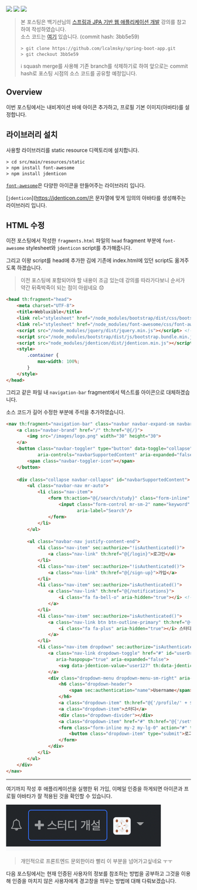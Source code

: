 ![](https://img.shields.io/badge/spring--boot-2.5.4-red) ![](https://img.shields.io/badge/gradle-7.1.1-brightgreen) ![](https://img.shields.io/badge/java-11-blue)

> 본 포스팅은 백기선님의 [스프링과 JPA 기반 웹 애플리케이션 개발](https://www.inflearn.com/course/%EC%8A%A4%ED%94%84%EB%A7%81-JPA-%EC%9B%B9%EC%95%B1/dashboard) 강의를 참고하여 작성하였습니다.  
> 소스 코드는 [여기](https://github.com/lcalmsky/spring-boot-app) 있습니다. (commit hash: 3bb5e59)
> ```shell
> > git clone https://github.com/lcalmsky/spring-boot-app.git
> > git checkout 3bb5e59
> ```
> ℹ️ squash merge를 사용해 기존 branch를 삭제하기로 하여 앞으로는 commit hash로 포스팅 시점의 소스 코드를 공유할 예정입니다.

## Overview

이번 포스팅에서는 내비게이션 바에 아이콘 추가하고, 프로필 기본 이미지(아바타)를 설정합니다.

## 라이브러리 설치

사용할 라이브러리를 static resource 디렉토리에 설치합니다.

```shell
> cd src/main/resources/static
> npm install font-awesome
> npm install jdenticon
```

[`font-awesome`](https://fontawesome.com/)은 다양한 아이콘을 만들어주는 라이브러리 입니다. 

[`jdenticon`](https://jdenticon.com/은 문자열에 맞게 임의의 아바타를 생성해주는 라이브러리 입니다.

## HTML 수정

이전 포스팅에서 작성한 `fragments.html` 파일의 `head` fragment 부분에 `font-awesome` stylesheet와 `jdenticon` script를 추가해줍니다.

그리고 이왕 script를 head에 추가한 김에 기존에 index.html에 있던 script도 옮겨주도록 하겠습니다.

> 이전 포스팅에 포함되어야 할 내용이 조금 있는데 강의를 따라가다보니 순서가 약간 뒤죽박죽이 되는 점이 아쉽네요 😞

```html
<head th:fragment="head">
    <meta charset="UTF-8">
    <title>Webluxible</title>
    <link rel="stylesheet" href="/node_modules/bootstrap/dist/css/bootstrap.min.css"/>
    <link rel="stylesheet" href="/node_modules/font-awesome/css/font-awesome.min.css"/> <!--font-awesome 추가-->
    <script src="/node_modules/jquery/dist/jquery.min.js"></script> <!--index.html에서 옮김-->
    <script src="/node_modules/bootstrap/dist/js/bootstrap.bundle.min.js"></script> <!--index.html에서 옮김-->
    <script src="node_modules/jdenticon/dist/jdenticon.min.js"></script> <!--jdenticon script 추가-->
    <style>
        .container {
            max-width: 100%;
        }
    </style>
</head>
```

그리고 같은 파일 내 `navigation-bar` fragment에서 텍스트를 아이콘으로 대체하겠습니다.

소스 코드가 길어 수정한 부분에 주석을 추가하였습니다.

```html
<nav th:fragment="navigation-bar" class="navbar navbar-expand-sm navbar-dark bg-dark">
    <a class="navbar-brand" href="/" th:href="@{/}">
        <img src="/images/logo.png" width="30" height="30">
    </a>
    <button class="navbar-toggler" type="button" data-toggle="collapse" data-target="#navbarSupportedContent"
            aria-controls="navbarSupportedContent" aria-expanded="false" aria-label="Toggle navigation">
        <span class="navbar-toggler-icon"></span>
    </button>

    <div class="collapse navbar-collapse" id="navbarSupportedContent">
        <ul class="navbar-nav mr-auto">
            <li class="nav-item">
                <form th:action="@{/search/study}" class="form-inline" method="get">
                    <input class="form-control mr-sm-2" name="keyword" type="search" placeholder="스터디 찾기"
                           aria-label="Search"/>
                </form>
            </li>
        </ul>

        <ul class="navbar-nav justify-content-end">
            <li class="nav-item" sec:authorize="!isAuthenticated()">
                <a class="nav-link" th:href="@{/login}">로그인</a>
            </li>
            <li class="nav-item" sec:authorize="!isAuthenticated()">
                <a class="nav-link" th:href="@{/sign-up}">가입</a>
            </li>
            <li class="nav-item" sec:authorize="isAuthenticated()">
                <a class="nav-link" th:href="@{/notifications}">
                    <i class="fa fa-bell-o" aria-hidden="true"></i> <!--"알림" 문자열을 종 모양 아이콘으로 수정-->
                </a>
            </li>
            <li class="nav-item" sec:authorize="isAuthenticated()">
                <a class="nav-link btn btn-outline-primary" th:href="@{/notifications}">
                    <i class="fa fa-plus" aria-hidden="true"></i> 스터디 개설 <!--"스터디 개설" 문자열 앞에 플러스 아이콘 추가-->
                </a>
            </li>
            <li class="nav-item dropdown" sec:authorize="isAuthenticated()">
                <a class="nav-link dropdown-toggle" href="#" id="userDropdown" role="button" data-toggle="dropdown"
                   aria-haspopup="true" aria-expanded="false">
                    <svg data-jdenticon-value="user127" th:data-jdenticon-value="${#authentication.name}" width="24" height="24" class="rounded border bg-light"></svg><!--"프로필" 대신 아바타 이미지를 보여줌-->
                </a>
                <div class="dropdown-menu dropdown-menu-sm-right" aria-labelledby="userDropdown">
                    <h6 class="dropdown-header">
                        <span sec:authentication="name">Username</span>
                    </h6>
                    <a class="dropdown-item" th:href="@{'/profile/' + ${#authentication.name}}">프로필</a>
                    <a class="dropdown-item">스터디</a>
                    <div class="dropdown-divider"></div>
                    <a class="dropdown-item" href="#" th:href="@{'/settings/profile'}">설정</a>
                    <form class="form-inline my-2 my-lg-0" action="#" th:action="@{/logout}" method="post">
                        <button class="dropdown-item" type="submit">로그아웃</button>
                    </form>
                </div>
            </li>
        </ul>
    </div>
</nav>
```

---

여기까지 작성 후 애플리케이션을 실행한 뒤 가입, 이메일 인증을 하게되면 아이콘과 프로필 아바타가 잘 적용된 것을 확인할 수 있습니다.

![](https://raw.githubusercontent.com/lcalmsky/spring-boot-app/master/resources/images/10-01.png)

> 개인적으로 프론트엔드 문외한이라 빨리 이 부분을 넘어가고싶네요 ㅜㅜ

다음 포스팅에서는 현재 인증된 사용자의 정보를 참조하는 방법을 공부하고 그것을 이용해 인증을 마치지 않은 사용자에게 경고창을 띄우는 방법에 대해 다뤄보겠습니다.